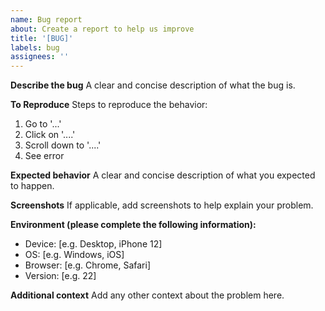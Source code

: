 ```yaml
---
name: Bug report
about: Create a report to help us improve
title: '[BUG]'
labels: bug
assignees: ''
---
```


**Describe the bug**
A clear and concise description of what the bug is.

**To Reproduce**
Steps to reproduce the behavior:
1. Go to '...'
2. Click on '....'
3. Scroll down to '....'
4. See error

**Expected behavior**
A clear and concise description of what you expected to happen.

**Screenshots**
If applicable, add screenshots to help explain your problem.

**Environment (please complete the following information):**
 - Device: [e.g. Desktop, iPhone 12]
 - OS: [e.g. Windows, iOS]
 - Browser: [e.g. Chrome, Safari]
 - Version: [e.g. 22]

**Additional context**
Add any other context about the problem here.
